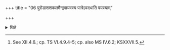 +++
title = "06 पुरोडाशशकलमैन्द्रवायवस्य पात्रेऽवदधाति पयस्याम्"

+++

<details><summary>थिते</summary>

6. (The Adhvaryu puts down a piece of the (Savanīya) sacrifical bread in the Aindravāyava-cup; milk-mess in the Maitrāvaruṇa (cup); the parched grains in the Āśvina (cup).[^1]  

[^1]: See XII.4.6.; cp. TS VI.4.9.4-5; cp. also MS IV.6.2; KSXXVII.5.  
</details>
